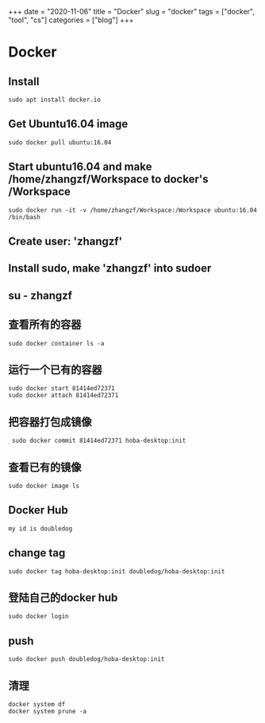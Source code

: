 +++ 
date = "2020-11-06"
title = "Docker"
slug = "docker" 
tags = ["docker", "tool", "cs"]
categories = ["blog"]
+++

# Docker

## Install
```
sudo apt install docker.io
```

## Get Ubuntu16.04 image
```
sudo docker pull ubuntu:16.04
```

## Start ubuntu16.04 and make /home/zhangzf/Workspace to docker's /Workspace
```
sudo docker run -it -v /home/zhangzf/Workspace:/Workspace ubuntu:16.04 /bin/bash
```

## Create user: 'zhangzf'

## Install sudo, make 'zhangzf' into sudoer

## su - zhangzf

## 查看所有的容器
```
sudo docker container ls -a
```

## 运行一个已有的容器
```
sudo docker start 81414ed72371
sudo docker attach 81414ed72371
```

## 把容器打包成镜像
```
 sudo docker commit 81414ed72371 hoba-desktop:init
```

## 查看已有的镜像
```
sudo docker image ls
```

## Docker Hub
```
my id is doubledog
```

## change tag
```
sudo docker tag hoba-desktop:init doubledog/hoba-desktop:init
```

## 登陆自己的docker hub
```
sudo docker login
```

## push
```
sudo docker push doubledog/hoba-desktop:init
```

## 清理
```
docker system df
docker system prune -a
```
